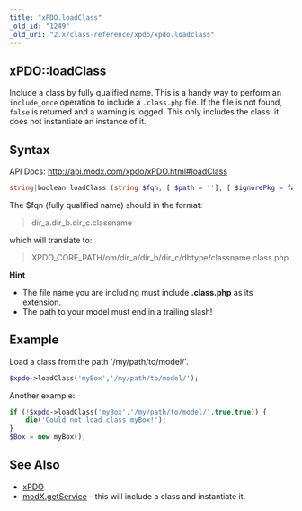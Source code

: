 ```yaml
---
title: "xPDO.loadClass"
_old_id: "1249"
_old_uri: "2.x/class-reference/xpdo/xpdo.loadclass"
---
```


## xPDO::loadClass

Include a class by fully qualified name. This is a handy way to perform an `include_once` operation to include a `.class.php` file. If the file is not found, `false` is returned and a warning is logged. This only includes the class: it does not instantiate an instance of it.

## Syntax

API Docs: <http://api.modx.com/xpdo/xPDO.html#loadClass>

``` php
string|boolean loadClass (string $fqn, [ $path = ''], [ $ignorePkg = false], [ $transient = false])
```

The $fqn (fully qualified name) should in the format:

> dir\_a.dir\_b.dir\_c.classname

which will translate to:

> XPDO\_CORE\_PATH/om/dir\_a/dir\_b/dir\_c/dbtype/classname.class.php

**Hint**

- The file name you are including must include **.class.php** as its extension.
- The path to your model must end in a trailing slash!

## Example

Load a class from the path '/my/path/to/model/'.

``` php
$xpdo->loadClass('myBox','/my/path/to/model/');
```

Another example:

``` php
if (!$xpdo->loadClass('myBox','/my/path/to/model/',true,true)) {
    die('Could not load class myBox!');
}
$Box = new myBox();
```

## See Also

- [xPDO](extending-modx/xpdo "xPDO")
- [modX.getService](extending-modx/modx-class/reference/modx.getservice "modX.getService") - this will include a class and instantiate it.